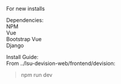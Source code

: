 For new installs

Dependencies:<br>
NPM<br>
Vue<br>
Bootstrap Vue<br>
Django 

Install Guide:<br>
From ../lsu-devision-web/frontend/devision:
> npm run dev
